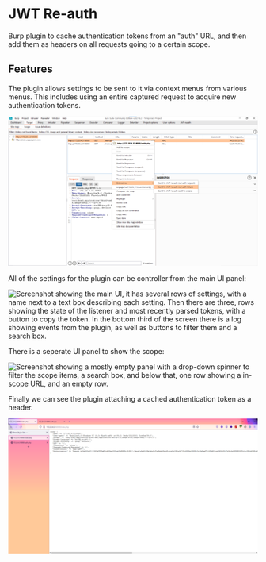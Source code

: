 # JWT Re-auth

Burp plugin to cache authentication tokens from an "auth" URL, and then add them as headers on all requests going to a certain scope.

## Features

The plugin allows settings to be sent to it via context menus from various menus.
This includes using an entire captured request to acquire new authentication tokens.

![Screenshot showing a drop-down context menu inside of burpsuite, with the text "Send to JWT re-auth (set auth token)"](images/send-to-extension.png)

All of the settings for the plugin can be controller from the main UI panel:

![Screenshot showing the main UI, it has several rows of settings, with a name next to a text box describing each setting.
Then there are three, rows showing the state of the listener and most recently parsed tokens, with a button to copy the token.
In the bottom third of the screen there is a log showing events from the plugin, as well as buttons to filter them and a search box.](images/ui.png)

There is a seperate UI panel to show the scope:

![Screenshot showing a mostly empty panel with a drop-down spinner to filter the scope items, a search box,
and below that, one row showing a in-scope URL, and an empty row.](images/scope.png)

Finally we can see the plugin attaching a cached authentication token as a header.

![Screenshot shows firefox open with a webpage listing the headers sent to the site, one can be seen called Authorization, which holds the cached auth token.](images/demo.png)